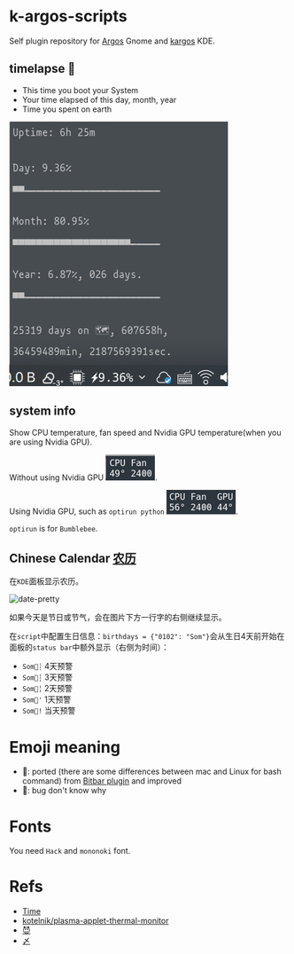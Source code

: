 # k-argos-scripts

Self plugin repository for [Argos](https://github.com/p-e-w/argos) Gnome and [kargos](https://github.com/lipido/kargos) KDE.

## timelapse 🚌

+ This time you boot your System
+ Your time elapsed of this day, month, year
+ Time you spent on earth

![](screenshots/k-timelapse.png)

## system info

Show CPU temperature, fan speed and Nvidia GPU temperature(when you are using Nvidia GPU).

Without using Nvidia GPU ![](screenshots/sys_info.png).

Using Nvidia GPU, such as `optirun python` ![](screenshots/sys_info_with_GPU.png).

`optirun` is for `Bumblebee`.

## Chinese Calendar [农历](https://en.wikipedia.org/wiki/Chinese_calendar)

在`KDE`面板显示农历。

![date-pretty](https://i.imgur.com/tKi0plY.png)

如果今天是节日或节气，会在图片下方一行字的右侧继续显示。

在`script`中配置生日信息：`birthdays = {"0102": "Som"}`会从生日$4$天前开始在面板的`status bar`中额外显示（右侧为时间）：

+ `Som🎂┊` $4$天预警
+ `Som🎂┆` $3$天预警
+ `Som🎂╎` $2$天预警
+ `Som🎂'` $1$天预警
+ `Som🎂!` 当天预警

# Emoji meaning

+ 🚌: ported (there are some differences between mac and Linux for bash command) from [Bitbar plugin](https://github.com/matryer/bitbar-plugins) and improved
+ 🤔: bug don't know why

# Fonts

You need `Hack` and `mononoki` font.

# Refs

+ [Time](https://raw.githubusercontent.com/matryer/bitbar-plugins/master/Time/progress.1h.sh) 
+ [kotelnik/plasma-applet-thermal-monitor](https://github.com/kotelnik/plasma-applet-thermal-monitor)
+ [😈](https://emojipedia.org)
+ [〆](https://coolsymbol.com/line-symbols.html)
